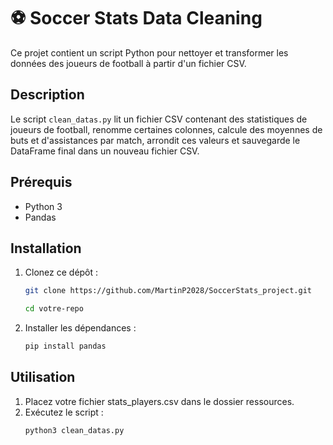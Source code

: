 # ⚽️ Soccer Stats Data Cleaning

Ce projet contient un script Python pour nettoyer et transformer les données des joueurs de football à partir d'un fichier CSV.

## Description

Le script `clean_datas.py` lit un fichier CSV contenant des statistiques de joueurs de football, renomme certaines colonnes, calcule des moyennes de buts et d'assistances par match, arrondit ces valeurs et sauvegarde le DataFrame final dans un nouveau fichier CSV.

## Prérequis

- Python 3
- Pandas

## Installation

1. Clonez ce dépôt :
   ```bash
   git clone https://github.com/MartinP2028/SoccerStats_project.git

   cd votre-repo
2. Installer les dépendances :
    ```bash
    pip install pandas

## Utilisation

1. Placez votre fichier stats_players.csv dans le dossier ressources.
2. Exécutez le script :
    ```bash
    python3 clean_datas.py
